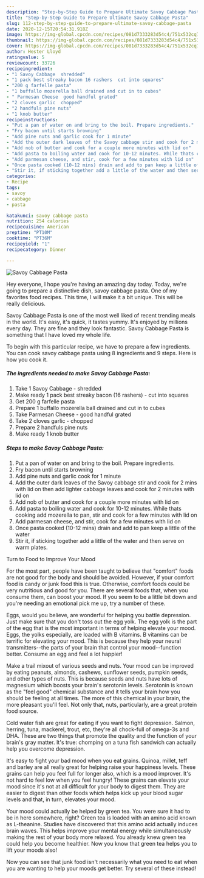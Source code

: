 ```yaml
---
description: "Step-by-Step Guide to Prepare Ultimate Savoy Cabbage Pasta"
title: "Step-by-Step Guide to Prepare Ultimate Savoy Cabbage Pasta"
slug: 112-step-by-step-guide-to-prepare-ultimate-savoy-cabbage-pasta
date: 2020-12-15T20:54:31.918Z
image: https://img-global.cpcdn.com/recipes/081d7333283d54c4/751x532cq70/savoy-cabbage-pasta-recipe-main-photo.jpg
thumbnail: https://img-global.cpcdn.com/recipes/081d7333283d54c4/751x532cq70/savoy-cabbage-pasta-recipe-main-photo.jpg
cover: https://img-global.cpcdn.com/recipes/081d7333283d54c4/751x532cq70/savoy-cabbage-pasta-recipe-main-photo.jpg
author: Hester Lloyd
ratingvalue: 5
reviewcount: 33726
recipeingredient:
- "1 Savoy Cabbage  shredded"
- "1 pack best streaky bacon 16 rashers  cut into squares"
- "200 g farfelle pasta"
- "1 buffallo mozerella ball drained and cut in to cubes"
- " Parmesan Cheese  good handful grated"
- "2 cloves garlic  chopped"
- "2 handfuls pine nuts"
- "1 knob butter"
recipeinstructions:
- "Put a pan of water on and bring to the boil. Prepare ingredients."
- "Fry bacon until starts browning"
- "Add pine nuts and garlic cook for 1 minute"
- "Add the outer dark leaves of the Savoy cabbage stir and cook for 2 mins with lid on then add lighter cabbage leaves and cook for 2 minutes with lid on"
- "Add nob of butter and cook for a couple more minutes with lid on"
- "Add pasta to boiling water and cook for 10-12 minutes. While thats cooking add mozerella to pan, stir and cook for a few minutes with lid on"
- "Add parmesan cheese, and stir, cook for a few minutes with lid on"
- "Once pasta cooked (10-12 mins) drain and add to pan keep a little of the water"
- "Stir it, if sticking together add a little of the water and then serve on warm plates."
categories:
- Recipe
tags:
- savoy
- cabbage
- pasta

katakunci: savoy cabbage pasta 
nutrition: 254 calories
recipecuisine: American
preptime: "PT10M"
cooktime: "PT36M"
recipeyield: "1"
recipecategory: Dinner

---
```



![Savoy Cabbage Pasta](https://img-global.cpcdn.com/recipes/081d7333283d54c4/751x532cq70/savoy-cabbage-pasta-recipe-main-photo.jpg)

Hey everyone, I hope you're having an amazing day today. Today, we're going to prepare a distinctive dish, savoy cabbage pasta. One of my favorites food recipes. This time, I will make it a bit unique. This will be really delicious.

Savoy Cabbage Pasta is one of the most well liked of recent trending meals in the world. It's easy, it's quick, it tastes yummy. It's enjoyed by millions every day. They are fine and they look fantastic. Savoy Cabbage Pasta is something that I have loved my whole life.




To begin with this particular recipe, we have to prepare a few ingredients. You can cook savoy cabbage pasta using 8 ingredients and 9 steps. Here is how you cook it.

<!--inarticleads1-->

##### The ingredients needed to make Savoy Cabbage Pasta:

1. Take 1 Savoy Cabbage - shredded
1. Make ready 1 pack best streaky bacon (16 rashers) - cut into squares
1. Get 200 g farfelle pasta
1. Prepare 1 buffallo mozerella ball drained and cut in to cubes
1. Take  Parmesan Cheese - good handful grated
1. Take 2 cloves garlic - chopped
1. Prepare 2 handfuls pine nuts
1. Make ready 1 knob butter




<!--inarticleads2-->

##### Steps to make Savoy Cabbage Pasta:

1. Put a pan of water on and bring to the boil. Prepare ingredients.
1. Fry bacon until starts browning
1. Add pine nuts and garlic cook for 1 minute
1. Add the outer dark leaves of the Savoy cabbage stir and cook for 2 mins with lid on then add lighter cabbage leaves and cook for 2 minutes with lid on
1. Add nob of butter and cook for a couple more minutes with lid on
1. Add pasta to boiling water and cook for 10-12 minutes. While thats cooking add mozerella to pan, stir and cook for a few minutes with lid on
1. Add parmesan cheese, and stir, cook for a few minutes with lid on
1. Once pasta cooked (10-12 mins) drain and add to pan keep a little of the water
1. Stir it, if sticking together add a little of the water and then serve on warm plates.




Turn to Food to Improve Your Mood


For the most part, people have been taught to believe that "comfort" foods are not good for the body and should be avoided. However, if your comfort food is candy or junk food this is true. Otherwise, comfort foods could be very nutritious and good for you. There are several foods that, when you consume them, can boost your mood. If you seem to be a little bit down and you're needing an emotional pick me up, try a number of these.

Eggs, would you believe, are wonderful for helping you battle depression. Just make sure that you don't toss out the egg yolk. The egg yolk is the part of the egg that is the most important in terms of helping elevate your mood. Eggs, the yolks especially, are loaded with B vitamins. B vitamins can be terrific for elevating your mood. This is because they help your neural transmitters--the parts of your brain that control your mood--function better. Consume an egg and feel a lot happier!

Make a trail mixout of various seeds and nuts. Your mood can be improved by eating peanuts, almonds, cashews, sunflower seeds, pumpkin seeds, and other types of nuts. This is because seeds and nuts have lots of magnesium which boosts your brain's serotonin levels. Serotonin is known as the "feel good" chemical substance and it tells your brain how you should be feeling at all times. The more of this chemical in your brain, the more pleasant you'll feel. Not only that, nuts, particularly, are a great protein food source.

Cold water fish are great for eating if you want to fight depression. Salmon, herring, tuna, mackerel, trout, etc, they're all chock-full of omega-3s and DHA. These are two things that promote the quality and the function of your brain's gray matter. It's true: chomping on a tuna fish sandwich can actually help you overcome depression. 

It's easy to fight your bad mood when you eat grains. Quinoa, millet, teff and barley are all really great for helping raise your happiness levels. These grains can help you feel full for longer also, which is a mood improver. It's not hard to feel low when you feel hungry! These grains can elevate your mood since it's not at all difficult for your body to digest them. They are easier to digest than other foods which helps kick up your blood sugar levels and that, in turn, elevates your mood.

Your mood could actually be helped by green tea. You were sure it had to be in here somewhere, right? Green tea is loaded with an amino acid known as L-theanine. Studies have discovered that this amino acid actually induces brain waves. This helps improve your mental energy while simultaneously making the rest of your body more relaxed. You already knew green tea could help you become healthier. Now you know that green tea helps you to lift your moods also!

Now you can see that junk food isn't necessarily what you need to eat when you are wanting to help your moods get better. Try several of these instead!


